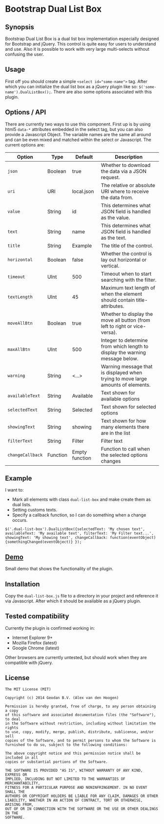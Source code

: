 # Bootstrap Dual List Box

## Synopsis

Bootstrap Dual List Box is a dual list box implementation especially designed for Bootstrap and jQuery. This control is
quite easy for users to understand and use. Also it is possible to work with very large multi-selects without confusing
the user.

## Usage

First off you should create a simple `<select id="some-name">` tag. After which you can initialize the dual list box
as a jQuery plugin like so: `$('some-name').DualListBox();`. There are also some options associated with this plugin.

## Options / API

There are currently two ways to use this component. First up is by using html5 `data-*` attributes embedded in the
select tag, but you can also provide a Javascript Object. The variable names are the same all around and can be even
mixed and matched within the select or Javascript. The current options are: 

| Option            | Type    | Default         | Description |
| ------------      | ------- | --------------- | ----------- |
| `json`            | Boolean | true            | Whether to download the data via a JSON request.  |
| `uri`             | URI     | local.json      | The relative or absolute URI where to receive the data from. | 
| `value`           | String  | id              | This determines what JSON field is handled as the value. |
| `text`            | String  | name            | This determines what JSON field is handled as the text. | 
| `title`           | String  | Example         | The title of the control. |
| `horizontal`      | Boolean | false           | Whether the control is lay out horizontal or vertical. |
| `timeout`         | UInt    | 500             | Timeout when to start searching with the filter. |
| `textLength`      | UInt    | 45              | Maximum text length of when the element should contain title-attributes. |
| `moveAllBtn`      | Boolean | true            | Whether to display the move all button (from left to right or vice-versa). |
| `maxAllBtn`       | UInt    | 500             | Integer to determine from which length to display the warning message below. |
| `warning`         | String  | <...>           | Warning message that is displayed when trying to move large amounts of elements. |
| `availableText`   | String  | Available       | Text shown for available options |
| `selectedText`    | String  | Selected        | Text shown for selected options |
| `showingText`     | String  | showing         | Text shown for how many elements there are in the list |
| `filterText`      | String  | Filter          | Filter text
| `changeCallback`  | Function| Empty function  | Function to call when the selected options changes 

## Example
I want to:
- Mark all elements with class `dual-list-box` and make create them as dual lists.
- Setting customs texts.
- Specify a callback function, so I can do something when a change occurs.
 
`$('.dual-list-box').DualListBox({selectedText: 'My chosen text', availableText: 'My available text', filterText: 'My Filter text...', showingText: 'My showing text', changeCallback: function(eventObject) {somethingChanged(eventObject)} });`

## [Demo](http://geodan.github.io/duallistbox/index.html)

Small demo that shows the functionality of the plugin. 

## Installation

Copy the `dual-list-box.js` file to a directory in your project and reference it via Javascript. After which it should
be available as a jQuery plugin. 

## Tested compatibility

Currently the plugin is confirmed working in:

* Internet Explorer 9+
* Mozilla Firefox (latest)
* Google Chrome (latest)

Other browsers are currently untested, but should work when they are compatible with jQuery. 

## License

```
The MIT License (MIT)

Copyright (c) 2014 Geodan B.V. (Alex van den Hoogen)

Permission is hereby granted, free of charge, to any person obtaining a copy
of this software and associated documentation files (the "Software"), to deal
in the Software without restriction, including without limitation the rights
to use, copy, modify, merge, publish, distribute, sublicense, and/or sell
copies of the Software, and to permit persons to whom the Software is
furnished to do so, subject to the following conditions:

The above copyright notice and this permission notice shall be included in all
copies or substantial portions of the Software.

THE SOFTWARE IS PROVIDED "AS IS", WITHOUT WARRANTY OF ANY KIND, EXPRESS OR
IMPLIED, INCLUDING BUT NOT LIMITED TO THE WARRANTIES OF MERCHANTABILITY,
FITNESS FOR A PARTICULAR PURPOSE AND NONINFRINGEMENT. IN NO EVENT SHALL THE
AUTHORS OR COPYRIGHT HOLDERS BE LIABLE FOR ANY CLAIM, DAMAGES OR OTHER
LIABILITY, WHETHER IN AN ACTION OF CONTRACT, TORT OR OTHERWISE, ARISING FROM,
OUT OF OR IN CONNECTION WITH THE SOFTWARE OR THE USE OR OTHER DEALINGS IN THE
SOFTWARE.
```